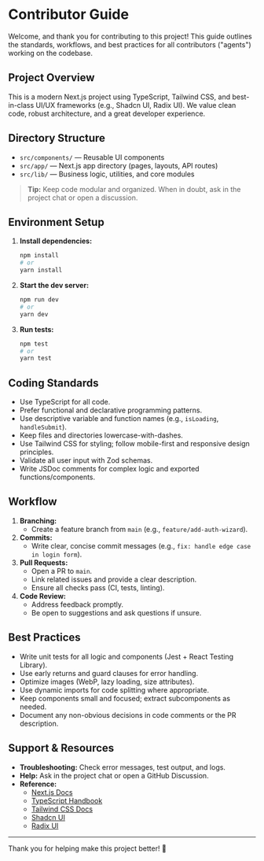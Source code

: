 # Contributor Guide

Welcome, and thank you for contributing to this project! This guide outlines the standards, workflows, and best practices for all contributors ("agents") working on the codebase.

## Project Overview

This is a modern Next.js project using TypeScript, Tailwind CSS, and best-in-class UI/UX frameworks (e.g., Shadcn UI, Radix UI). We value clean code, robust architecture, and a great developer experience.

## Directory Structure

- `src/components/` — Reusable UI components
- `src/app/` — Next.js app directory (pages, layouts, API routes)
- `src/lib/` — Business logic, utilities, and core modules

> **Tip:** Keep code modular and organized. When in doubt, ask in the project chat or open a discussion.

## Environment Setup

1. **Install dependencies:**
   ```sh
   npm install
   # or
   yarn install
   ```
2. **Start the dev server:**
   ```sh
   npm run dev
   # or
   yarn dev
   ```
3. **Run tests:**
   ```sh
   npm test
   # or
   yarn test
   ```

## Coding Standards

- Use TypeScript for all code.
- Prefer functional and declarative programming patterns.
- Use descriptive variable and function names (e.g., `isLoading`, `handleSubmit`).
- Keep files and directories lowercase-with-dashes.
- Use Tailwind CSS for styling; follow mobile-first and responsive design principles.
- Validate all user input with Zod schemas.
- Write JSDoc comments for complex logic and exported functions/components.

## Workflow

1. **Branching:**
   - Create a feature branch from `main` (e.g., `feature/add-auth-wizard`).
2. **Commits:**
   - Write clear, concise commit messages (e.g., `fix: handle edge case in login form`).
3. **Pull Requests:**
   - Open a PR to `main`.
   - Link related issues and provide a clear description.
   - Ensure all checks pass (CI, tests, linting).
4. **Code Review:**
   - Address feedback promptly.
   - Be open to suggestions and ask questions if unsure.

## Best Practices

- Write unit tests for all logic and components (Jest + React Testing Library).
- Use early returns and guard clauses for error handling.
- Optimize images (WebP, lazy loading, size attributes).
- Use dynamic imports for code splitting where appropriate.
- Keep components small and focused; extract subcomponents as needed.
- Document any non-obvious decisions in code comments or the PR description.

## Support & Resources

- **Troubleshooting:** Check error messages, test output, and logs.
- **Help:** Ask in the project chat or open a GitHub Discussion.
- **Reference:**
  - [Next.js Docs](https://nextjs.org/docs)
  - [TypeScript Handbook](https://www.typescriptlang.org/docs/)
  - [Tailwind CSS Docs](https://tailwindcss.com/docs)
  - [Shadcn UI](https://ui.shadcn.com/)
  - [Radix UI](https://www.radix-ui.com/docs/primitives/overview/introduction)

---

Thank you for helping make this project better! 🚀
